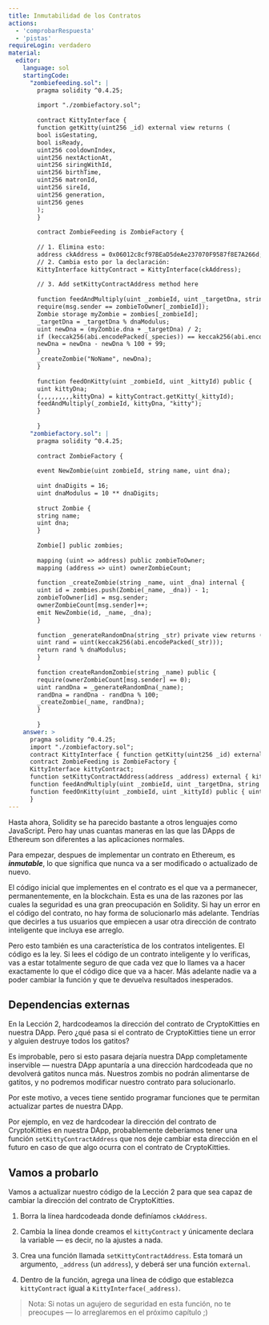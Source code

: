 ```yaml
---
title: Inmutabilidad de los Contratos
actions:
  - 'comprobarRespuesta'
  - 'pistas'
requireLogin: verdadero
material:
  editor:
    language: sol
    startingCode:
      "zombiefeeding.sol": |
        pragma solidity ^0.4.25;
        
        import "./zombiefactory.sol";
        
        contract KittyInterface {
        function getKitty(uint256 _id) external view returns (
        bool isGestating,
        bool isReady,
        uint256 cooldownIndex,
        uint256 nextActionAt,
        uint256 siringWithId,
        uint256 birthTime,
        uint256 matronId,
        uint256 sireId,
        uint256 generation,
        uint256 genes
        );
        }
        
        contract ZombieFeeding is ZombieFactory {
        
        // 1. Elimina esto:
        address ckAddress = 0x06012c8cf97BEaD5deAe237070F9587f8E7A266d;
        // 2. Cambia esto por la declaración:
        KittyInterface kittyContract = KittyInterface(ckAddress);
        
        // 3. Add setKittyContractAddress method here
        
        function feedAndMultiply(uint _zombieId, uint _targetDna, string _species) public {
        require(msg.sender == zombieToOwner[_zombieId]);
        Zombie storage myZombie = zombies[_zombieId];
        _targetDna = _targetDna % dnaModulus;
        uint newDna = (myZombie.dna + _targetDna) / 2;
        if (keccak256(abi.encodePacked(_species)) == keccak256(abi.encodePacked("kitty"))) {
        newDna = newDna - newDna % 100 + 99;
        }
        _createZombie("NoName", newDna);
        }
        
        function feedOnKitty(uint _zombieId, uint _kittyId) public {
        uint kittyDna;
        (,,,,,,,,,kittyDna) = kittyContract.getKitty(_kittyId);
        feedAndMultiply(_zombieId, kittyDna, "kitty");
        }
        
        }
      "zombiefactory.sol": |
        pragma solidity ^0.4.25;
        
        contract ZombieFactory {
        
        event NewZombie(uint zombieId, string name, uint dna);
        
        uint dnaDigits = 16;
        uint dnaModulus = 10 ** dnaDigits;
        
        struct Zombie {
        string name;
        uint dna;
        }
        
        Zombie[] public zombies;
        
        mapping (uint => address) public zombieToOwner;
        mapping (address => uint) ownerZombieCount;
        
        function _createZombie(string _name, uint _dna) internal {
        uint id = zombies.push(Zombie(_name, _dna)) - 1;
        zombieToOwner[id] = msg.sender;
        ownerZombieCount[msg.sender]++;
        emit NewZombie(id, _name, _dna);
        }
        
        function _generateRandomDna(string _str) private view returns (uint) {
        uint rand = uint(keccak256(abi.encodePacked(_str)));
        return rand % dnaModulus;
        }
        
        function createRandomZombie(string _name) public {
        require(ownerZombieCount[msg.sender] == 0);
        uint randDna = _generateRandomDna(_name);
        randDna = randDna - randDna % 100;
        _createZombie(_name, randDna);
        }
        
        }
    answer: >
      pragma solidity ^0.4.25;
      import "./zombiefactory.sol";
      contract KittyInterface { function getKitty(uint256 _id) external view returns ( bool isGestating, bool isReady, uint256 cooldownIndex, uint256 nextActionAt, uint256 siringWithId, uint256 birthTime, uint256 matronId, uint256 sireId, uint256 generation, uint256 genes ); }
      contract ZombieFeeding is ZombieFactory {
      KittyInterface kittyContract;
      function setKittyContractAddress(address _address) external { kittyContract = KittyInterface(_address); }
      function feedAndMultiply(uint _zombieId, uint _targetDna, string _species) public { require(msg.sender == zombieToOwner[_zombieId]); Zombie storage myZombie = zombies[_zombieId]; _targetDna = _targetDna % dnaModulus; uint newDna = (myZombie.dna + _targetDna) / 2; if (keccak256(abi.encodePacked(_species)) == keccak256(abi.encodePacked("kitty"))) { newDna = newDna - newDna % 100 + 99; } _createZombie("NoName", newDna); }
      function feedOnKitty(uint _zombieId, uint _kittyId) public { uint kittyDna; (,,,,,,,,,kittyDna) = kittyContract.getKitty(_kittyId); feedAndMultiply(_zombieId, kittyDna, "kitty"); }
      }
---
```

Hasta ahora, Solidity se ha parecido bastante a otros lenguajes como JavaScript. Pero hay unas cuantas maneras en las que las DApps de Ethereum son diferentes a las aplicaciones normales.

Para empezar, despues de implementar un contrato en Ethereum, es ***inmutable***, lo que significa que nunca va a ser modificado o actualizado de nuevo.

El código inicial que implementes en el contrato es el que va a permanecer, permanentemente, en la blockchain. Esta es una de las razones por las cuales la seguridad es una gran preocupación en Solidity. Si hay un error en el código del contrato, no hay forma de solucionarlo más adelante. Tendrías que decirles a tus usuarios que empiecen a usar otra dirección de contrato inteligente que incluya ese arreglo.

Pero esto también es una característica de los contratos inteligentes. El código es la ley. Si lees el código de un contrato inteligente y lo verificas, vas a estar totalmente seguro de que cada vez que lo llames va a hacer exactamente lo que el código dice que va a hacer. Más adelante nadie va a poder cambiar la función y que te devuelva resultados inesperados.

## Dependencias externas

En la Lección 2, hardcodeamos la dirección del contrato de CryptoKitties en nuestra DApp. Pero ¿qué pasa si el contrato de CryptoKitties tiene un error y alguien destruye todos los gatitos?

Es improbable, pero si esto pasara dejaría nuestra DApp completamente inservible — nuestra DApp apuntaría a una dirección hardcodeada que no devolverá gatitos nunca más. Nuestros zombis no podrán alimentarse de gatitos, y no podremos modificar nuestro contrato para solucionarlo.

Por este motivo, a veces tiene sentido programar funciones que te permitan actualizar partes de nuestra DApp.

Por ejemplo, en vez de hardcodear la dirección del contrato de CryptoKitties en nuestra DApp, probablemente deberíamos tener una función `setKittyContractAddress` que nos deje cambiar esta dirección en el futuro en caso de que algo ocurra con el contrato de CryptoKitties.

## Vamos a probarlo

Vamos a actualizar nuestro código de la Lección 2 para que sea capaz de cambiar la dirección del contrato de CryptoKitties.

1. Borra la línea hardcodeada donde definíamos `ckAddress`.

2. Cambia la línea donde creamos el `kittyContract` y únicamente declara la variable — es decir, no la ajustes a nada.

3. Crea una función llamada `setKittyContractAddress`. Esta tomará un argumento, `_address` (un `address`), y deberá ser una función `external`.

4. Dentro de la función, agrega una línea de código que establezca `kittyContract` igual a `KittyInterface(_address)`.

> Nota: Si notas un agujero de seguridad en esta función, no te preocupes — lo arreglaremos en el próximo capítulo ;)
